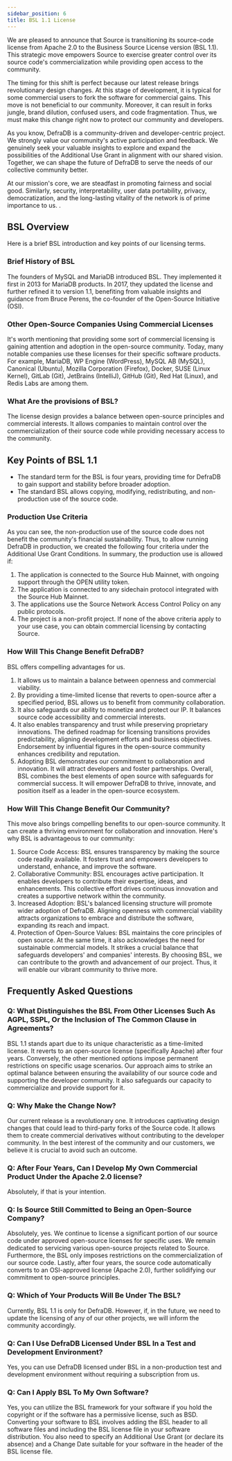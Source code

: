 ```yaml
---
sidebar_position: 6
title: BSL 1.1 License
---
```


We are pleased to announce that Source is transitioning its source-code license from Apache 2.0 to the Business Source License version (BSL 1.1). This strategic move empowers Source to exercise greater control over its source code's commercialization while providing open access to the community.

The timing for this shift is perfect because our latest release brings revolutionary design changes. At this stage of development, it is typical for some commercial users to fork the software for commercial gains. This move is not beneficial to our community. Moreover, it can result in forks jungle, brand dilution, confused users, and code fragmentation. Thus, we must make this change right now to protect our community and developers.

As you know, DefraDB is a community-driven and developer-centric project. We strongly value our community's active participation and feedback. We genuinely seek your valuable insights to explore and expand the possibilities of the Additional Use Grant in alignment with our shared vision. Together, we can shape the future of DefraDB to serve the needs of our collective community better.

At our mission's core, we are steadfast in promoting fairness and social good. Similarly, security, interpretability, user data portability, privacy, democratization, and the long-lasting vitality of the network is of prime importance to us.
.

## BSL Overview

Here is a brief BSL introduction and key points of our licensing terms.

### Brief History of BSL
The founders of MySQL and MariaDB introduced BSL. They implemented it first in 2013 for MariaDB products. In 2017, they updated the license and further refined it to version 1.1, benefiting from valuable insights and guidance from Bruce Perens, the co-founder of the Open-Source Initiative (OSI).

### Other Open-Source Companies Using Commercial Licenses

It's worth mentioning that providing some sort of commercial licensing is gaining attention and adoption in the open-source community. Today, many notable companies use these licenses for their specific software products. For example, MariaDB, WP Engine (WordPress), MySQL AB (MySQL), Canonical (Ubuntu), Mozilla Corporation (Firefox), Docker, SUSE (Linux Kernel), GitLab (Git), JetBrains (IntelliJ), GitHub (Git), Red Hat (Linux), and Redis Labs are among them.

### What Are the provisions of BSL?

The license design provides a balance between open-source principles and commercial interests. It allows companies to maintain control over the commercialization of their source code while providing necessary access to the community.

## Key Points of BSL 1.1
* The standard term for the BSL is four years, providing time for DefraDB to gain support and stability before broader adoption.
* The standard BSL allows copying, modifying, redistributing, and non-production use of the source code.

### Production Use Criteria
As you can see, the non-production use of the source code does not benefit the community's financial sustainability. Thus, to allow running DefraDB in production, we created the following four criteria under the Additional Use Grant Conditions. In summary, the production use is allowed if:
1.	The application is connected to the Source Hub Mainnet, with ongoing support through the OPEN utility token.
2.	The application is connected to any sidechain protocol integrated with the Source Hub Mainnet.
3.	The applications use the Source Network Access Control Policy on any public protocols.
4.	The project is a non-profit project.
If none of the above criteria apply to your use case, you can obtain commercial licensing by contacting Source.

### How Will This Change Benefit DefraDB?

BSL offers compelling advantages for us.
1.	It allows us to maintain a balance between openness and commercial viability.
2.	By providing a time-limited license that reverts to open-source after a specified period, BSL allows us to benefit from community collaboration.
3.	It also safeguards our ability to monetize and protect our IP. It balances source code accessibility and commercial interests.
4.	It also enables transparency and trust while preserving proprietary innovations. The defined roadmap for licensing transitions provides predictability, aligning development efforts and business objectives. Endorsement by influential figures in the open-source community enhances credibility and reputation.
5.	Adopting BSL demonstrates our commitment to collaboration and innovation. It will attract developers and foster partnerships. Overall, BSL combines the best elements of open source with safeguards for commercial success. It will empower DefraDB to thrive, innovate, and position itself as a leader in the open-source ecosystem.

### How Will This Change Benefit Our Community?

This move also brings compelling benefits to our open-source community. It can create a thriving environment for collaboration and innovation. Here's why BSL is advantageous to our community:
1.	Source Code Access: BSL ensures transparency by making the source code readily available. It fosters trust and empowers developers to understand, enhance, and improve the software.
2.	Collaborative Community: BSL encourages active participation. It enables developers to contribute their expertise, ideas, and enhancements. This collective effort drives continuous innovation and creates a supportive network within the community.
3.	Increased Adoption: BSL's balanced licensing structure will promote wider adoption of DefraDB. Aligning openness with commercial viability attracts organizations to embrace and distribute the software, expanding its reach and impact.
4.	Protection of Open-Source Values: BSL maintains the core principles of open source. At the same time, it also acknowledges the need for sustainable commercial models. It strikes a crucial balance that safeguards developers' and companies' interests.
By choosing BSL, we can contribute to the growth and advancement of our project. Thus, it will enable our vibrant community to thrive more.

## Frequently Asked Questions

### Q: What Distinguishes the BSL From Other Licenses Such As AGPL, SSPL, Or the Inclusion of The Common Clause in Agreements?
BSL 1.1 stands apart due to its unique characteristic as a time-limited license. It reverts to an open-source license (specifically Apache) after four years. Conversely, the other mentioned options impose permanent restrictions on specific usage scenarios. Our approach aims to strike an optimal balance between ensuring the availability of our source code and supporting the developer community. It also safeguards our capacity to commercialize and provide support for it. 

### Q: Why Make the Change Now?
Our current release is a revolutionary one. It introduces captivating design changes that could lead to third-party forks of the Source code. It allows them to create commercial derivatives without contributing to the developer community. In the best interest of the community and our customers, we believe it is crucial to avoid such an outcome.
### Q: After Four Years, Can I Develop My Own Commercial Product Under the Apache 2.0 license?
Absolutely, if that is your intention.

### Q: Is Source Still Committed to Being an Open-Source Company?
Absolutely, yes. We continue to license a significant portion of our source code under approved open-source licenses for specific uses. We remain dedicated to servicing various open-source projects related to Source. Furthermore, the BSL only imposes restrictions on the commercialization of our source code. Lastly, after four years, the source code automatically converts to an OSI-approved license (Apache 2.0), further solidifying our commitment to open-source principles.

### Q: Which of Your Products Will Be Under The BSL?
Currently, BSL 1.1 is only for DefraDB. However, if, in the future, we need to update the licensing of any of our other projects, we will inform the community accordingly.

### Q: Can I Use DefraDB Licensed Under BSL In a Test and Development Environment?
Yes, you can use DefraDB licensed under BSL in a non-production test and development environment without requiring a subscription from us.

### Q: Can I Apply BSL To My Own Software?
Yes, you can utilize the BSL framework for your software if you hold the copyright or if the software has a permissive license, such as BSD. Converting your software to BSL involves adding the BSL header to all software files and including the BSL license file in your software distribution. You also need to specify an Additional Use Grant (or declare its absence) and a Change Date suitable for your software in the header of the BSL license file.
